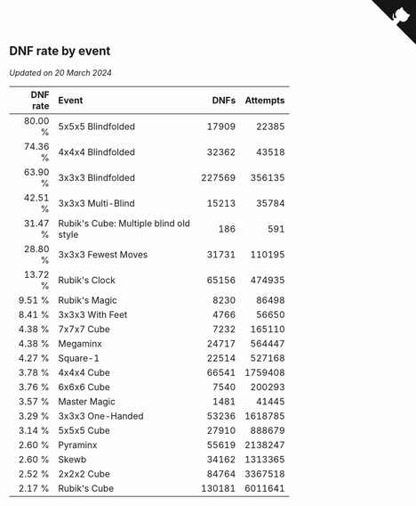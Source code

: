 ## DNF rate by event

*Updated on 20 March 2024*

| DNF rate | Event | DNFs | Attempts |
| ---: | :--- | ---: | ---: |
| 80.00 % | 5x5x5 Blindfolded | 17909 | 22385 |
| 74.36 % | 4x4x4 Blindfolded | 32362 | 43518 |
| 63.90 % | 3x3x3 Blindfolded | 227569 | 356135 |
| 42.51 % | 3x3x3 Multi-Blind | 15213 | 35784 |
| 31.47 % | Rubik's Cube: Multiple blind old style | 186 | 591 |
| 28.80 % | 3x3x3 Fewest Moves | 31731 | 110195 |
| 13.72 % | Rubik's Clock | 65156 | 474935 |
| 9.51 % | Rubik's Magic | 8230 | 86498 |
| 8.41 % | 3x3x3 With Feet | 4766 | 56650 |
| 4.38 % | 7x7x7 Cube | 7232 | 165110 |
| 4.38 % | Megaminx | 24717 | 564447 |
| 4.27 % | Square-1 | 22514 | 527168 |
| 3.78 % | 4x4x4 Cube | 66541 | 1759408 |
| 3.76 % | 6x6x6 Cube | 7540 | 200293 |
| 3.57 % | Master Magic | 1481 | 41445 |
| 3.29 % | 3x3x3 One-Handed | 53236 | 1618785 |
| 3.14 % | 5x5x5 Cube | 27910 | 888679 |
| 2.60 % | Pyraminx | 55619 | 2138247 |
| 2.60 % | Skewb | 34162 | 1313365 |
| 2.52 % | 2x2x2 Cube | 84764 | 3367518 |
| 2.17 % | Rubik's Cube | 130181 | 6011641 |


<a href="https://github.com/jonatanklosko/wca_statistics" class="github-corner" aria-label="View source on Github"><svg width="80" height="80" viewBox="0 0 250 250" style="fill:#151513; color:#fff; position: absolute; top: 0; border: 0; right: 0;" aria-hidden="true"><path d="M0,0 L115,115 L130,115 L142,142 L250,250 L250,0 Z"></path><path d="M128.3,109.0 C113.8,99.7 119.0,89.6 119.0,89.6 C122.0,82.7 120.5,78.6 120.5,78.6 C119.2,72.0 123.4,76.3 123.4,76.3 C127.3,80.9 125.5,87.3 125.5,87.3 C122.9,97.6 130.6,101.9 134.4,103.2" fill="currentColor" style="transform-origin: 130px 106px;" class="octo-arm"></path><path d="M115.0,115.0 C114.9,115.1 118.7,116.5 119.8,115.4 L133.7,101.6 C136.9,99.2 139.9,98.4 142.2,98.6 C133.8,88.0 127.5,74.4 143.8,58.0 C148.5,53.4 154.0,51.2 159.7,51.0 C160.3,49.4 163.2,43.6 171.4,40.1 C171.4,40.1 176.1,42.5 178.8,56.2 C183.1,58.6 187.2,61.8 190.9,65.4 C194.5,69.0 197.7,73.2 200.1,77.6 C213.8,80.2 216.3,84.9 216.3,84.9 C212.7,93.1 206.9,96.0 205.4,96.6 C205.1,102.4 203.0,107.8 198.3,112.5 C181.9,128.9 168.3,122.5 157.7,114.1 C157.9,116.9 156.7,120.9 152.7,124.9 L141.0,136.5 C139.8,137.7 141.6,141.9 141.8,141.8 Z" fill="currentColor" class="octo-body"></path></svg></a><style>.github-corner:hover .octo-arm{animation:octocat-wave 560ms ease-in-out}@keyframes octocat-wave{0%,100%{transform:rotate(0)}20%,60%{transform:rotate(-25deg)}40%,80%{transform:rotate(10deg)}}@media (max-width:500px){.github-corner:hover .octo-arm{animation:none}.github-corner .octo-arm{animation:octocat-wave 560ms ease-in-out}}</style>
